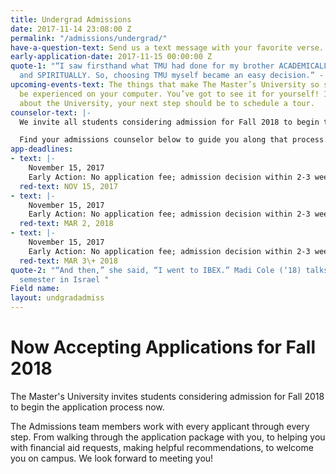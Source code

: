 ```yaml
---
title: Undergrad Admissions
date: 2017-11-14 23:08:00 Z
permalink: "/admissions/undergrad/"
have-a-question-text: Send us a text message with your favorite verse.
early-application-date: 2017-11-15 00:00:00 Z
quote-1: "“I saw firsthand what TMU had done for my brother ACADEMICALLY, ATHLETICALLY
  and SPIRITUALLY. So, choosing TMU myself became an easy decision.” - Jason Karkenny "
upcoming-events-text: The things that make The Master’s University so special can’t
  be experienced on your computer. You’ve got to see it for yourself! If you’re curious
  about the University, your next step should be to schedule a tour.
counselor-text: |-
  We invite all students considering admission for Fall 2018 to begin the application process now. Don’t miss out on a life-changing TMU education–complete your application as soon as possible!

  Find your admissions counselor below to guide you along that process.
app-deadlines:
- text: |-
    November 15, 2017
    Early Action: No application fee; admission decision within 2-3 weeks
  red-text: NOV 15, 2017
- text: |-
    November 15, 2017
    Early Action: No application fee; admission decision within 2-3 weeks
  red-text: MAR 2, 2018
- text: |-
    November 15, 2017
    Early Action: No application fee; admission decision within 2-3 weeks
  red-text: MAR 3\+ 2018
quote-2: "“And then,” she said, “I went to IBEX.” Madi Cole (‘18) talks about her
  semester in Israel "
Field name: 
layout: undgradadmiss
---
```


# Now Accepting Applications for Fall 2018

The Master's University invites students considering admission for Fall 2018 to begin the application process now.

The Admissions team members work with every applicant through every step. From walking through the application package with you, to helping you with financial aid requests, making helpful recommendations, to welcome you on campus. We look forward to meeting you!
